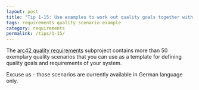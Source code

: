 ```yaml
---
layout: post
title: "Tip 1-15: Use examples to work out quality goals together with your stakeholders!"
tags: requirements quality scenario example
category: requirements
permalink: /tips/1-15/
---
```


The [arc42 quality requirements](https://github.com/arc42) subproject contains
more than 50 exemplary quality scenarios that you can use as a template for defining quality goals and requirements
of your system.

Excuse us - those scenarios are currently available in German language only.
